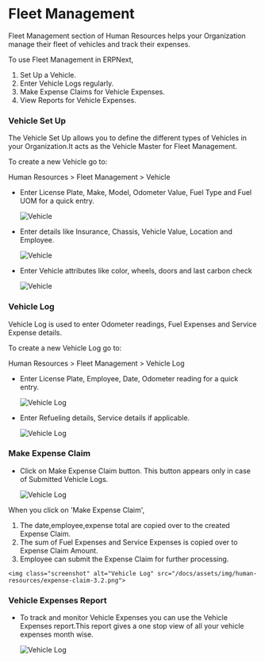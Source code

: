 <!-- add-breadcrumbs -->
# Fleet Management

Fleet Management section of Human Resources helps your Organization manage their fleet of vehicles and track their expenses.

To use Fleet Management in ERPNext,

  1. Set Up a Vehicle.
  2. Enter Vehicle Logs regularly.
  3. Make Expense Claims for Vehicle Expenses.
  4. View Reports for Vehicle Expenses.

### Vehicle Set Up

The Vehicle Set Up allows you to define the different types of Vehicles in your Organization.It acts as the Vehicle Master for Fleet Management. 

To create a new Vehicle go to:

Human Resources > Fleet Management > Vehicle

* Enter License Plate, Make, Model, Odometer Value, Fuel Type and Fuel UOM for a quick entry.

	<img class="screenshot" alt="Vehicle" src="/docs/assets/img/human-resources/vehicle-1.1.png">

* Enter details like Insurance, Chassis, Vehicle Value, Location and Employee.

	<img class="screenshot" alt="Vehicle" src="/docs/assets/img/human-resources/vehicle-1.2.png">

* Enter Vehicle attributes like color, wheels, doors and last carbon check 

	<img class="screenshot" alt="Vehicle" src="/docs/assets/img/human-resources/vehicle-1.3.png">

### Vehicle Log

Vehicle Log is used to enter Odometer readings, Fuel Expenses and Service Expense details.

To create a new Vehicle Log go to:

Human Resources > Fleet Management > Vehicle Log

* Enter License Plate, Employee, Date, Odometer reading for a quick entry.

	<img class="screenshot" alt="Vehicle Log" src="/docs/assets/img/human-resources/vehicle-log-2.1.png">

* Enter Refueling details, Service details if applicable.

	<img class="screenshot" alt="Vehicle Log" src="/docs/assets/img/human-resources/vehicle-log-2.2.png">

### Make Expense Claim

* Click on Make Expense Claim button. This button appears only in case of Submitted Vehicle Logs.

	<img class="screenshot" alt="Vehicle Log" src="/docs/assets/img/human-resources/expense-claim-3.1.png">

When you click on 'Make Expense Claim',

  1. The date,employee,expense total are copied over to the created Expense Claim.
  2. The sum of Fuel Expenses and Service Expenses is copied over to Expense Claim Amount.
  3. Employee can submit the Expense Claim for further processing.

	<img class="screenshot" alt="Vehicle Log" src="/docs/assets/img/human-resources/expense-claim-3.2.png">

### Vehicle Expenses Report

* To track and monitor Vehicle Expenses you can use the Vehicle Expenses report.This report gives a one stop view of all your vehicle expenses month wise.

	<img class="screenshot" alt="Vehicle Log" src="/docs/assets/img/human-resources/vehicle-expenses.png">
